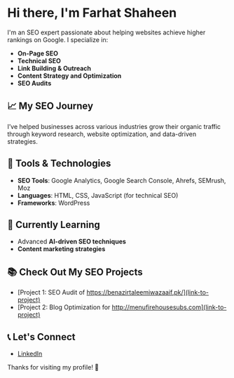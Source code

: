 # Hi there, I'm Farhat Shaheen

I'm an SEO expert passionate about helping websites achieve higher rankings on Google. I specialize in:

- **On-Page SEO**
- **Technical SEO**
- **Link Building & Outreach**
- **Content Strategy and Optimization**
- **SEO Audits**

## 📈 My SEO Journey
I’ve helped businesses across various industries grow their organic traffic through keyword research, website optimization, and data-driven strategies.

## 🔧 Tools & Technologies
- **SEO Tools**: Google Analytics, Google Search Console, Ahrefs, SEMrush, Moz
- **Languages**: HTML, CSS, JavaScript (for technical SEO)
- **Frameworks**: WordPress

## 🌱 Currently Learning
- Advanced **AI-driven SEO techniques**
- **Content marketing strategies**

## 📚 Check Out My SEO Projects
- [Project 1: SEO Audit of https://benazirtaleemiwazaaif.pk/](link-to-project)
- [Project 2: Blog Optimization for http://menufirehousesubs.com](link-to-project)

## 📞 Let's Connect
- [LinkedIn](https://www.linkedin.com/in/farhat-shaheen-5155241a9/)
  

Thanks for visiting my profile! 🚀
